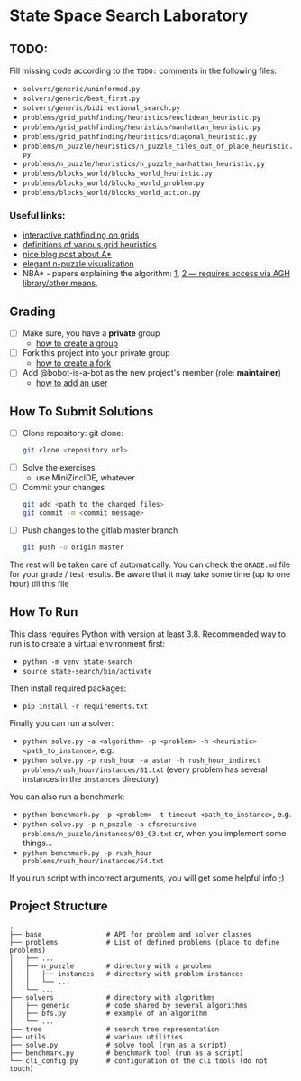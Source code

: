 # State Space Search Laboratory

## TODO: 

Fill missing code according to the `TODO:` comments in the following files:
- `solvers/generic/uninformed.py`
- `solvers/generic/best_first.py`
- `solvers/generic/bidirectional_search.py`
- `problems/grid_pathfinding/heuristics/euclidean_heuristic.py`
- `problems/grid_pathfinding/heuristics/manhattan_heuristic.py`
- `problems/grid_pathfinding/heuristics/diagonal_heuristic.py`
- `problems/n_puzzle/heuristics/n_puzzle_tiles_out_of_place_heuristic.py`
- `problems/n_puzzle/heuristics/n_puzzle_manhattan_heuristic.py`
- `problems/blocks_world/blocks_world_heuristic.py`
- `problems/blocks_world/blocks_world_problem.py`
- `problems/blocks_world/blocks_world_action.py`

### Useful links:

- [interactive pathfinding on grids](http://krzysztof.kutt.pl/didactics/psi/pathfinder/)
- [definitions of various grid heuristics](http://theory.stanford.edu/~amitp/GameProgramming/Heuristics.html#heuristics-for-grid-maps)
- [nice blog post about A*](https://www.redblobgames.com/pathfinding/a-star/introduction.html)
- [elegant n-puzzle visualization](http://krzysztof.kutt.pl/didactics/psi/npuzzles/)
- NBA* - papers explaining the algorithm: [1](https://www.researchgate.net/publication/46434387_Yet_another_bidirectional_algorithm_for_shortest_paths), [2 — requires access via AGH library/other means](https://www.sciencedirect.com/science/article/abs/pii/S0377221708007613), 

## Grading

* [ ] Make sure, you have a **private** group
  * [how to create a group](https://docs.gitlab.com/ee/user/group/#create-a-group)
* [ ] Fork this project into your private group
  * [how to create a fork](https://docs.gitlab.com/ee/user/project/repository/forking_workflow.html#creating-a-fork)
* [ ] Add @bobot-is-a-bot as the new project's member (role: **maintainer**)
  * [how to add an user](https://docs.gitlab.com/ee/user/project/members/index.html#add-a-user)

## How To Submit Solutions

* [ ] Clone repository: git clone:
    ```bash
    git clone <repository url>
    ```
* [ ] Solve the exercises
    * use MiniZincIDE, whatever
* [ ] Commit your changes
    ```bash
    git add <path to the changed files>
    git commit -m <commit message>
    ```
* [ ] Push changes to the gitlab master branch
    ```bash
    git push -u origin master
    ```

The rest will be taken care of automatically. You can check the `GRADE.md` file for your grade / test results. Be aware that it may take some time (up to one hour) till this file

## How To Run

This class requires Python with version at least 3.8.
Recommended way to run is to create a virtual environment first:
 
- `python -m venv state-search`
- `source state-search/bin/activate`

Then install required packages:
- `pip install -r requirements.txt`

Finally you can run a solver:
- `python solve.py -a <algorithm> -p <problem> -h <heuristic> <path_to_instance>`, e.g.
- `python solve.py -p rush_hour -a astar -h rush_hour_indirect problems/rush_hour/instances/81.txt` (every problem has several instances in the `instances` directory)

You can also run a benchmark:
- `python benchmark.py -p <problem> -t timeout <path_to_instance>`, e.g.
- `python solve.py -p n_puzzle -a dfsrecursive problems/n_puzzle/instances/03_03.txt` or, when you implement some things...
- `python benchmark.py -p rush_hour problems/rush_hour/instances/54.txt`

If you run script with incorrect arguments, you will get some helpful info ;)

## Project Structure

    .
    ├── base                # API for problem and solver classes
    ├── problems            # List of defined problems (place to define problems)
    │   ├── ...
    │   ├── n_puzzle        # directory with a problem
    │   │   ├── instances   # directory with problem instances
    │   │   └── ...
    │   └── ...
    ├── solvers             # directory with algorithms
    │   ├── generic         # code shared by several algorithms
    │   ├── bfs.py          # example of an algorithm
    │   └── ...
    ├── tree                # search tree representation
    ├── utils               # various utilities
    ├── solve.py            # solve tool (run as a script)
    ├── benchmark.py        # benchmark tool (run as a script)
    └── cli_config.py       # configuration of the cli tools (do not touch)
